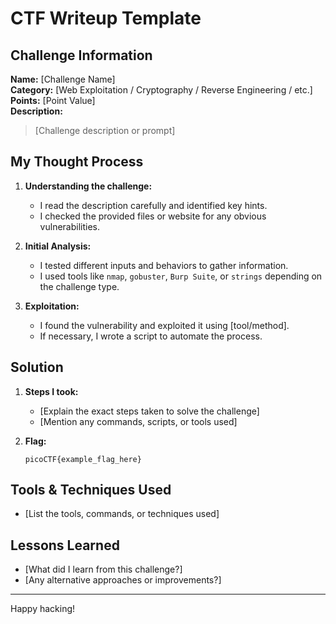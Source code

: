 # CTF Writeup Template

## Challenge Information
**Name:** [Challenge Name]  
**Category:** [Web Exploitation / Cryptography / Reverse Engineering / etc.]  
**Points:** [Point Value]  
**Description:**  
> [Challenge description or prompt]

## My Thought Process
1. **Understanding the challenge:**  
   - I read the description carefully and identified key hints.
   - I checked the provided files or website for any obvious vulnerabilities.

2. **Initial Analysis:**  
   - I tested different inputs and behaviors to gather information.
   - I used tools like `nmap`, `gobuster`, `Burp Suite`, or `strings` depending on the challenge type.

3. **Exploitation:**  
   - I found the vulnerability and exploited it using [tool/method].
   - If necessary, I wrote a script to automate the process.

## Solution
1. **Steps I took:**  
   - [Explain the exact steps taken to solve the challenge]
   - [Mention any commands, scripts, or tools used]

2. **Flag:**  
   ```
   picoCTF{example_flag_here}
   ```

##  Tools & Techniques Used
- [List the tools, commands, or techniques used]

## Lessons Learned
- [What did I learn from this challenge?]
- [Any alternative approaches or improvements?]

---
Happy hacking!


